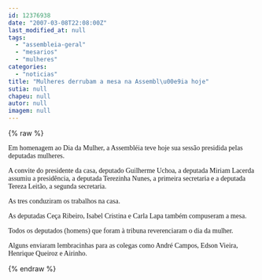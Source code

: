 ```yaml
---
id: 12376938
date: "2007-03-08T22:08:00Z"
last_modified_at: null
tags:
  - "assembleia-geral"
  - "mesarios"
  - "mulheres"
categories:
  - "noticias"
title: "Mulheres derrubam a mesa na Assembl\u00e9ia hoje"
sutia: null
chapeu: null
autor: null
imagem: null
---
```

{% raw %}
<p><P><FONT face=Verdana>Em homenagem ao Dia da Mulher, a Assembléia teve hoje sua sessão presidida pelas deputadas mulheres. </FONT></P></p>
<p><P><FONT face=Verdana>A convite do presidente da casa, deputado Guilherme Uchoa, a deputada Miriam Lacerda assumiu a presidência, a deputada Terezinha Nunes, a primeira secretaria e a deputada Tereza Leitão, a segunda secretaria. </FONT></P></p>
<p><P><FONT face=Verdana>As tres conduziram os trabalhos na casa. </FONT></P></p>
<p><P><FONT face=Verdana>As deputadas Ceça Ribeiro, Isabel Cristina e Carla Lapa também compuseram a mesa. </FONT></P></p>
<p><P><FONT face=Verdana>Todos os deputados (homens) que foram à tribuna reverenciaram o dia da mulher. </FONT></P></p>
<p><P><FONT face=Verdana>Alguns enviaram lembracinhas para as colegas como André Campos, Edson Vieira, Henrique Queiroz e Airinho.</FONT></P> </p>
{% endraw %}